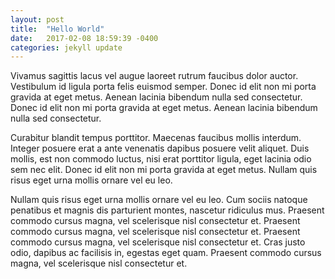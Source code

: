 ```yaml
---
layout: post
title:  "Hello World"
date:   2017-02-08 18:59:39 -0400
categories: jekyll update
---
```

Vivamus sagittis lacus vel augue laoreet rutrum faucibus dolor auctor. Vestibulum id ligula porta felis euismod semper. Donec id elit non mi porta gravida at eget metus. Aenean lacinia bibendum nulla sed consectetur. Donec id elit non mi porta gravida at eget metus. Aenean lacinia bibendum nulla sed consectetur.

Curabitur blandit tempus porttitor. Maecenas faucibus mollis interdum. Integer posuere erat a ante venenatis dapibus posuere velit aliquet. Duis mollis, est non commodo luctus, nisi erat porttitor ligula, eget lacinia odio sem nec elit. Donec id elit non mi porta gravida at eget metus. Nullam quis risus eget urna mollis ornare vel eu leo.

Nullam quis risus eget urna mollis ornare vel eu leo. Cum sociis natoque penatibus et magnis dis parturient montes, nascetur ridiculus mus. Praesent commodo cursus magna, vel scelerisque nisl consectetur et. Praesent commodo cursus magna, vel scelerisque nisl consectetur et. Praesent commodo cursus magna, vel scelerisque nisl consectetur et. Cras justo odio, dapibus ac facilisis in, egestas eget quam. Praesent commodo cursus magna, vel scelerisque nisl consectetur et.
